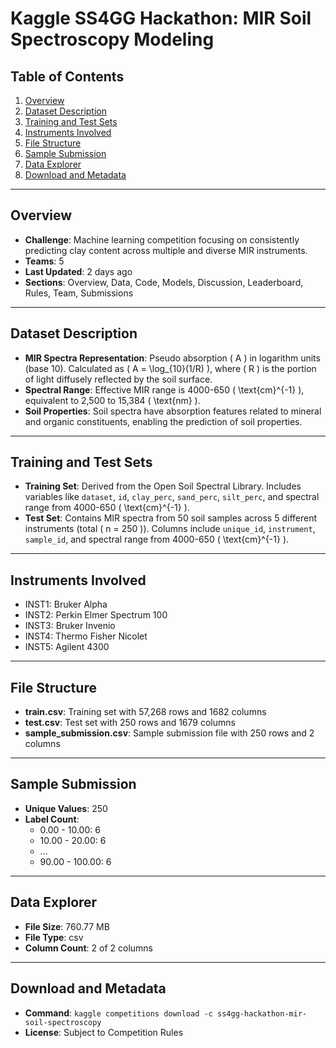 # Kaggle SS4GG Hackathon: MIR Soil Spectroscopy Modeling

## Table of Contents

1. [Overview](#overview)
2. [Dataset Description](#dataset-description)
3. [Training and Test Sets](#training-and-test-sets)
4. [Instruments Involved](#instruments-involved)
5. [File Structure](#file-structure)
6. [Sample Submission](#sample-submission)
7. [Data Explorer](#data-explorer)
8. [Download and Metadata](#download-and-metadata)

---

## Overview

- **Challenge**: Machine learning competition focusing on consistently predicting clay content across multiple and diverse MIR instruments.
- **Teams**: 5
- **Last Updated**: 2 days ago
- **Sections**: Overview, Data, Code, Models, Discussion, Leaderboard, Rules, Team, Submissions

---

## Dataset Description

- **MIR Spectra Representation**: Pseudo absorption \( A \) in logarithm units (base 10). Calculated as \( A = \log_{10}(1/R) \), where \( R \) is the portion of light diffusely reflected by the soil surface.
- **Spectral Range**: Effective MIR range is 4000-650 \( \text{cm}^{-1} \), equivalent to 2,500 to 15,384 \( \text{nm} \).
- **Soil Properties**: Soil spectra have absorption features related to mineral and organic constituents, enabling the prediction of soil properties.

---

## Training and Test Sets

- **Training Set**: Derived from the Open Soil Spectral Library. Includes variables like `dataset`, `id`, `clay_perc`, `sand_perc`, `silt_perc`, and spectral range from 4000-650 \( \text{cm}^{-1} \).
- **Test Set**: Contains MIR spectra from 50 soil samples across 5 different instruments (total \( n = 250 \)). Columns include `unique_id`, `instrument`, `sample_id`, and spectral range from 4000-650 \( \text{cm}^{-1} \).

---

## Instruments Involved

- INST1: Bruker Alpha
- INST2: Perkin Elmer Spectrum 100
- INST3: Bruker Invenio
- INST4: Thermo Fisher Nicolet
- INST5: Agilent 4300

---

## File Structure

- **train.csv**: Training set with 57,268 rows and 1682 columns
- **test.csv**: Test set with 250 rows and 1679 columns
- **sample_submission.csv**: Sample submission file with 250 rows and 2 columns

---

## Sample Submission

- **Unique Values**: 250
- **Label Count**:
  - 0.00 - 10.00: 6
  - 10.00 - 20.00: 6
  - ...
  - 90.00 - 100.00: 6

---

## Data Explorer

- **File Size**: 760.77 MB
- **File Type**: csv
- **Column Count**: 2 of 2 columns

---

## Download and Metadata

- **Command**: `kaggle competitions download -c ss4gg-hackathon-mir-soil-spectroscopy`
- **License**: Subject to Competition Rules